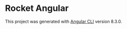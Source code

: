 # Rocket Angular

This project was generated with [Angular CLI](https://github.com/angular/angular-cli) version 8.3.0.
